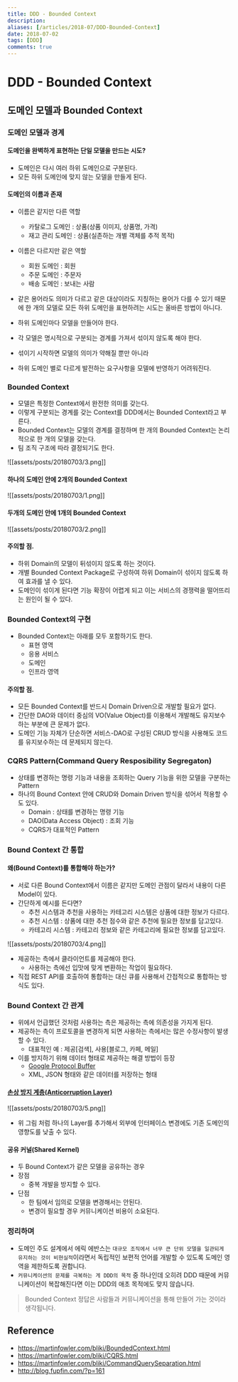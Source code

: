 ```yaml
---
title: DDD - Bounded Context
description: 
aliases: [/articles/2018-07/DDD-Bounded-Context]
date: 2018-07-02
tags: [DDD]
comments: true
---
```

# DDD - Bounded Context
## 도메인 모델과 Bounded Context

### 도메인 모델과 경계

#### 도메인을 완벽하게 표현하는 단일 모델을 만드는 시도?
- 도메인은 다시 여러 하위 도메인으로 구분된다.
- 모든 하위 도메인에 맞지 않는 모델을 만들게 된다.

#### 도메인의 이름과 존재
- 이름은 같지만 다른 역할
  - 카탈로그 도메인 : 상품(상품 이미지, 상품명, 가격)
  - 재고 관리 도메인 : 상품(실존하는 개별 객체를 추적 목적)
- 이름은 다르지만 같은 역할
  - 회원 도메인 : 회원
  - 주문 도메인 : 주문자
  - 배송 도메인 : 보내는 사람

- 같은 용어라도 의미가 다르고 같은 대상이라도 지칭하는 용어가 다를 수 있기 때문에 한 개의 모델로 모든 하위 도메인을 표현하려는 시도는 올바른 방법이 아니다.
- 하위 도메인마다 모델을 만들어야 한다.
- 각 모델은 명시적으로 구분되는 경계를 가져서 섞이지 않도록 해야 한다.
- 섞이기 시작하면 모델의 의미가 약해질 뿐만 아니라
- 하위 도메인 별로 다르게 발전하는 요구사항을 모델에 반영하기 어려워진다.

### Bounded Context
- 모델은 특정한 Context에서 완전한 의미를 갖는다.
- 이렇게 구분되는 경계를 갖는 Context를 DDD에서는 Bounded Context라고 부른다.
- Bounded Context는 모델의 경계를 결정하며 한 개의 Bounded Context는 논리적으로 한 개의 모델을 갖는다.
- 팀 조직 구조에 따라 결정되기도 한다.

![[assets/posts/20180703/3.png]]

#### 하나의 도메인 안에 2개의 Bounded Context

![[assets/posts/20180703/1.png]]

#### 두개의 도메인 안에 1개의 Bounded Context

![[assets/posts/20180703/2.png]]

#### 주의할 점.
- 하위 Domain의 모델이 뒤섞이지 않도록 하는 것이다.
- 개별 Bounded Context Package로 구성하여 하위 Domain이 섞이지 않도록 하여 효과를 낼 수 있다.
- 도메인이 섞이게 된다면 기능 확장이 어렵게 되고 이는 서비스의 경쟁력을 떨어뜨리는 원인이 될 수 있다.

### Bounded Context의 구현
- Bounded Context는 아래를 모두 포함하기도 한다.
  - 표현 영역
  - 응용 서비스
  - 도메인
  - 인프라 영역

#### 주의할 점.
- 모든 Bounded Context를 반드시 Domain Driven으로 개발할 필요가 없다.
- 간단한 DAO와 데이터 중심의 VO(Value Object)를 이용해서 개발해도 유지보수하는 부분에 큰 문제가 없다.
- 도메인 기능 자체가 단순하면 서비스-DAO로 구성된 CRUD 방식을 사용해도 코드를 유지보수하는 데 문제되지 않는다.

### CQRS Pattern(Command Query Resposibility Segregaton)
- 상태를 변경하는 명령 기능과 내용을 조회하는 Query 기능을 위한 모델을 구분하는 Pattern
- 하나의 Bound Context 안에 CRUD와 Domain Driven 방식을 섞어서 적용할 수도 있다.
  - Domain : 상태를 변경하는 명령 기능
  - DAO(Data Access Object) : 조회 기능
  - CQRS가 대표적인 Pattern


### Bound Context 간 통합

#### 왜(Bound Context)를 통합해야 하는가?
- 서로 다른 Bound Context에서 이름은 같지만 도메인 관점이 달라서 내용이 다른 Model이 있다.
- 간단하게 예시를 든다면?
  - 추천 시스템과 추천을 사용하는 카테고리 시스템은 상품에 대한 정보가 다르다.
  - 추천 시스템 : 상품에 대한 추천 점수와 같은 추천에 필요한 정보를 담고있다.
  - 카테고리 시스템 : 카테고리 정보와 같은 카테고리에 필요한 정보를 담고있다.

![[assets/posts/20180703/4.png]]

- 제공하는 측에서 클라이언트를 제공해야 한다.
  - 사용하는 측에선 입맛에 맞게 변환하는 작업이 필요하다.
- 직접 REST API를 호출하여 통합하는 대신 큐를 사용해서 간접적으로 통합하는 방식도 있다.


### Bound Context 간 관계
- 위에서 언급했던 것처럼 사용하는 측은 제공하는 측에 의존성을 가지게 된다.
- 제공하는 측이 프로토콜을 변경하게 되면 사용하는 측에서는 많은 수정사항이 발생할 수 있다.
  - 대표적인 예 : 제공[검색], 사용[블로그, 카페, 메일]
- 이를 방지하기 위해 데이터 형태로 제공하는 해결 방법이 등장
  - [Google Protocol Buffer](https://developers.google.com/protocol-buffers/)
  - XML, JSON 형태와 같은 데이터를 저장하는 형태

#### [손상 방지 계층(Anticorruption Layer)](https://docs.microsoft.com/ko-kr/azure/architecture/patterns/anti-corruption-layer)
![[assets/posts/20180703/5.png]]

- 위 그림 처럼 하나의 Layer를 추가해서 외부에 인터페이스 변경에도 기존 도메인의 영향도를 낮출 수 있다.

#### 공유 커널(Shared Kernel)
- 두 Bound Context가 같은 모델을 공유하는 경우
- 장점
  - 중복 개발을 방지할 수 있다.
- 단점
  - 한 팀에서 임의로 모델을 변경해서는 안된다.
  - 변경이 필요할 경우 커뮤니케이션 비용이 소요된다.

### 정리하며
- 도메인 주도 설계에서 에릭 에반스는 `대규모 조직에서 너무 큰 단위 모델을 일관되게 유지하는 것이 비현실적`이라면서 독립적인 보편적 언어를 개발할 수 있도록 도메인 영역을 제한하도록 권합니다.
- `커뮤니케이션의 문제를 극복하는 게 DDD의 목적` 중 하나인데 오히려 DDD 때문에 커뮤니케이션이 복잡해진다면 이는 DDD의 애초 목적에도 맞지 않습니다.
> Bounded Context 정답은 사람들과 커뮤니케이션을 통해 만들어 가는 것이라 생각됩니다.



## Reference
- <https://martinfowler.com/bliki/BoundedContext.html>
- <https://martinfowler.com/bliki/CQRS.html>
- <https://martinfowler.com/bliki/CommandQuerySeparation.html>
- <http://blog.fupfin.com/?p=161>

